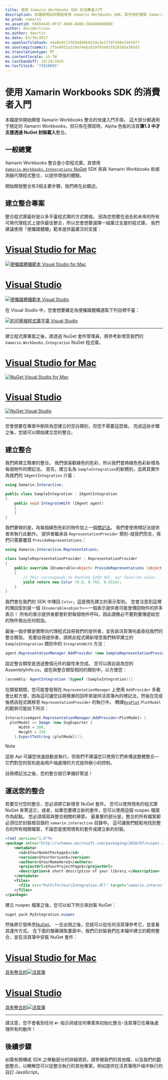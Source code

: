 ```yaml
---
title: 使用 Xamarin Workbooks SDK 的消費者入門
description: 本檔說明如何開始使用 Xamarin Workbooks SDK，其可用於開發 Xamarin Workbooks 的整合。
ms.prod: xamarin
ms.assetid: FAED4445-9F37-46D8-B408-E694060969B9
author: davidortinau
ms.author: daortin
ms.date: 03/30/2017
ms.openlocfilehash: e4a9e9113f83dd89b622de3e1f74f458efd4f07f
ms.sourcegitcommit: 2fbe4932a319af4ebc829f65eb1fb1816ba305d3
ms.translationtype: MT
ms.contentlocale: zh-TW
ms.lasthandoff: 10/29/2019
ms.locfileid: "73018691"
---
```

# <a name="getting-started-with-the-xamarin-workbooks-sdk"></a>使用 Xamarin Workbooks SDK 的消費者入門

本檔提供開始開發 Xamarin Workbooks 整合的快速入門手冊。 這大部分都適用于穩定的 Xamarin Workbooks，但只有在撰寫時，Alpha 色板的活頁**簿1.3 中才支援透過 NuGet 封裝載入**整合。

## <a name="general-overview"></a>一般總覽

Xamarin Workbooks 整合是小型程式庫，其使用[`Xamarin.Workbooks.Integrations` NuGet][nuget] SDK 來與 Xamarin Workbooks 和偵測器代理程式整合，以提供增強的體驗。

開始開發整合有3個主要步驟，我們將在此概述。

## <a name="creating-the-integration-project"></a>建立整合專案

整合程式庫最好是以多平臺程式庫的方式開發。 因為您想要在過去和未來的所有可用代理程式上提供最佳整合，所以您會想要選擇一組廣泛支援的程式庫。 我們建議使用「便攜媒體櫃」範本提供最廣泛的支援：

# <a name="visual-studio-for-mactabmacos"></a>[Visual Studio for Mac](#tab/macos)

[![便攜媒體櫃範本 Visual Studio for Mac](images/xamarin-studio-pcl.png)](images/xamarin-studio-pcl.png#lightbox)

# <a name="visual-studiotabwindows"></a>[Visual Studio](#tab/windows)

[![便攜媒體櫃範本 Visual Studio](images/visual-studio-pcl.png)](images/visual-studio-pcl.png#lightbox)

在 Visual Studio 中，您會想要確定為便攜媒體櫃選取下列目標平臺：

[![的可移植程式庫平臺 Visual Studio](images/visual-studio-pcl-platforms.png)](images/visual-studio-pcl-platforms.png#lightbox)

-----

建立程式庫專案之後，請透過 NuGet 套件管理員，將參考新增至我們的 `Xamarin.Workbooks.Integration` NuGet 程式庫。

# <a name="visual-studio-for-mactabmacos"></a>[Visual Studio for Mac](#tab/macos)

[![NuGet Visual Studio for Mac](images/xamarin-studio-nuget.png)](images/xamarin-studio-nuget.png#lightbox)

# <a name="visual-studiotabwindows"></a>[Visual Studio](#tab/windows)

[![NuGet Visual Studio](images/visual-studio-nuget.png)](images/visual-studio-nuget.png#lightbox)

-----

您會想要在專案中刪除為您建立的空白類別，但您不需要這麼做。 完成這些步驟之後，您就可以開始建立您的整合。

## <a name="building-an-integration"></a>建立整合

我們將建立簡單的整合。 我們很喜歡綠色的色彩，所以我們會將綠色色彩新增為每個物件的標記法。 首先，建立名為 `SampleIntegration`的新類別，並將其實作為我們的 `IAgentIntegration` 介面：

```csharp
using Xamarin.Interactive;

public class SampleIntegration : IAgentIntegration
{
    public void IntegrateWith (IAgent agent)
    {
    }
}
```

我們要做的是，為每個綠色色彩的物件加上一個[標記法](~/tools/workbooks/sdk/representations.md)。 我們會使用標記法提供者來執行此動作。 提供者繼承自 `RepresentationProvider` 類別-就我們而言，我們只需要覆寫 `ProvideRepresentations`：

```csharp
using Xamarin.Interactive.Representations;

class SampleRepresentationProvider : RepresentationProvider
{
    public override IEnumerable<object> ProvideRepresentations (object obj)
    {
        // This corresponds to Pantone 2250 XGC, our favorite color.
        yield return new Color (0.0, 0.702, 0.4314);
    }
}
```

我們會在我們的 SDK 中傳回 `Color`，這是預先建立的表示型別。
您會注意到這裡的傳回型別是一個 `IEnumerable<object>`&mdash;一個表示提供者可能會傳回物件的許多表示！ 所有的表示提供者都會針對每個物件呼叫，因此請務必不要對要傳遞給您的物件做出任何假設。

最後一個步驟是實際向代理程式註冊我們的提供者，並告訴活頁簿何處尋找我們的整合類型。 若要註冊提供者，請將此程式碼新增至我們稍早建立的 `SampleIntegration` 類別中的 `IntegrateWith` 方法：

```csharp
agent.RepresentationManager.AddProvider (new SampleRepresentationProvider ());
```

設定整合類型是透過整個元件的屬性來完成。 您可以將此設為您的 AssemblyInfo.cs，或在與整合類型相同的類別中，以方便您：

```csharp
[assembly: AgentIntegration (typeof (SampleIntegration))]
````

在開發期間，您可能會發現在 `RepresentationManager` 上使用 `AddProvider` 多載會比較方便，因為這可讓您註冊簡單的回呼來提供活頁簿內的標記法，然後在完成後將該程式碼移至 `RepresentationProvider` 的執行中。 轉譯[`OxyPlot`][oxyplot] `PlotModel` 的範例可能如下所示：

```csharp
InteractiveAgent.RepresentationManager.AddProvider<PlotModel> (
  plotModel => Image (new SvgExporter {
      Width = 300,
      Height = 250
    }.ExportToString (plotModel)));
```

> [!NOTE]
> 這些 Api 可讓您快速啟動並執行，但我們不建議您只使用它們來傳送整體整合&mdash;它們對您的型別是由用戶端處理的方式提供極小的控制。

註冊標記法之後，您的整合就已準備好寄送！

## <a name="shipping-your-integration"></a>運送您的整合

若要交付您的整合，您必須將它新增至 NuGet 套件。
您可以使用現有的程式庫 NuGet 來寄送它，或者，如果您要建立新的套件，您可以使用這個 nuspec 檔案作為起點。
您必須填寫與整合相關的章節。 最重要的部分是，整合的所有檔案都必須位於封裝根目錄的 `xamarin.interactive` 目錄中。 這可讓我們輕鬆地找到整合的所有相關檔案，不論您是使用現有的套件或建立新的封裝。

```xml
<?xml version="1.0"?>
<package xmlns="http://schemas.microsoft.com/packaging/2010/07/nuspec.xsd">
    <metadata>
      <id>$YourNuGetPackage$</id>
      <version>$YourVersion$</version>
      <authors>$YourNameHere$</authors>
      <projectUrl>$YourProjectPage$</projectUrl>
      <description>A short description of your library.</description>
    </metadata>
    <files>
      <file src="Path\To\Your\Integration.dll" target="xamarin.interactive" />
    </files>
</package>
```

建立 nuspec 檔案之後，您可以如下所示來封裝 NuGet：

```csharp
nuget pack MyIntegration.nuspec
```

然後將它發佈至[NuGet][nugetorg]。 一旦出現之後，您就可以從任何活頁簿參考它，並查看其運作方式。 在下面的螢幕擷取畫面中，我們已封裝我們在本檔中建立的範例整合，並在活頁簿中安裝 NuGet 套件：

# <a name="visual-studio-for-mactabmacos"></a>[Visual Studio for Mac](#tab/macos)

[具有整合的![活頁簿](images/mac-workbooks-integrated.png)](images/mac-workbooks-integrated.png#lightbox)

# <a name="visual-studiotabwindows"></a>[Visual Studio](#tab/windows)

[具有整合的![活頁簿](images/windows-workbooks-integrated.png)](images/windows-workbooks-integrated.png#lightbox)

-----

請注意，您不會看到任何 `#r` 指示詞或任何專案來初始化整合-活頁簿已在幕後處理所有的動作！

## <a name="next-steps"></a>後續步驟

如需有關構成 SDK 之移動部分的詳細資訊，請參閱我們的其他檔，以及我們的[範例](~/tools/workbooks/samples/index.md)整合，以瞭解您可以從整合執行的其他專案，例如提供在活頁簿用戶端中執行的自訂 JavaScript。

[nugetorg]: https://nuget.org
[nuget]: https://nuget.org/packages/Xamarin.Workbooks.Integration
[oxyplot]: http://www.oxyplot.org/

